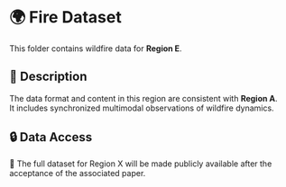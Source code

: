# 🌍 Fire Dataset

This folder contains wildfire data for **Region E**.

## 📄 Description

The data format and content in this region are consistent with **Region A**.  
It includes synchronized multimodal observations of wildfire dynamics.

## 🔒 Data Access

🚧 The full dataset for Region X will be made publicly available after the acceptance of the associated paper.
